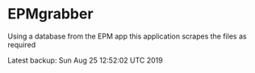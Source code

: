 # EPMgrabber
Using a database from the EPM app this application scrapes the files as required


Latest backup: Sun Aug 25 12:52:02 UTC 2019
